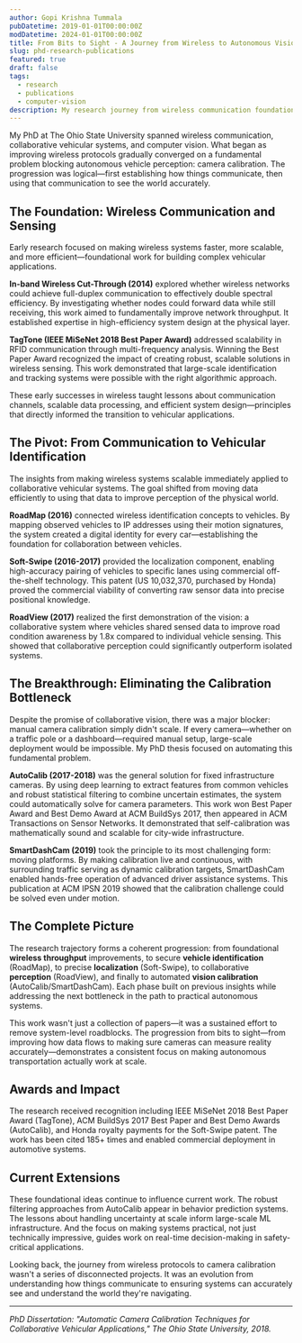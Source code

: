 ```yaml
---
author: Gopi Krishna Tummala
pubDatetime: 2019-01-01T00:00:00Z
modDatetime: 2024-01-01T00:00:00Z
title: From Bits to Sight - A Journey from Wireless to Autonomous Vision
slug: phd-research-publications
featured: true
draft: false
tags:
  - research
  - publications
  - computer-vision
description: My research journey from wireless communication foundations to solving the camera calibration bottleneck that enables autonomous vehicle vision.
---
```


My PhD at The Ohio State University spanned wireless communication, collaborative vehicular systems, and computer vision. What began as improving wireless protocols gradually converged on a fundamental problem blocking autonomous vehicle perception: camera calibration. The progression was logical—first establishing how things communicate, then using that communication to see the world accurately.

## The Foundation: Wireless Communication and Sensing

Early research focused on making wireless systems faster, more scalable, and more efficient—foundational work for building complex vehicular applications.

**In-band Wireless Cut-Through (2014)** explored whether wireless networks could achieve full-duplex communication to effectively double spectral efficiency. By investigating whether nodes could forward data while still receiving, this work aimed to fundamentally improve network throughput. It established expertise in high-efficiency system design at the physical layer.

**TagTone (IEEE MiSeNet 2018 Best Paper Award)** addressed scalability in RFID communication through multi-frequency analysis. Winning the Best Paper Award recognized the impact of creating robust, scalable solutions in wireless sensing. This work demonstrated that large-scale identification and tracking systems were possible with the right algorithmic approach.

These early successes in wireless taught lessons about communication channels, scalable data processing, and efficient system design—principles that directly informed the transition to vehicular applications.

## The Pivot: From Communication to Vehicular Identification

The insights from making wireless systems scalable immediately applied to collaborative vehicular systems. The goal shifted from moving data efficiently to using that data to improve perception of the physical world.

**RoadMap (2016)** connected wireless identification concepts to vehicles. By mapping observed vehicles to IP addresses using their motion signatures, the system created a digital identity for every car—establishing the foundation for collaboration between vehicles.

**Soft-Swipe (2016-2017)** provided the localization component, enabling high-accuracy pairing of vehicles to specific lanes using commercial off-the-shelf technology. This patent (US 10,032,370, purchased by Honda) proved the commercial viability of converting raw sensor data into precise positional knowledge.

**RoadView (2017)** realized the first demonstration of the vision: a collaborative system where vehicles shared sensed data to improve road condition awareness by 1.8x compared to individual vehicle sensing. This showed that collaborative perception could significantly outperform isolated systems.

## The Breakthrough: Eliminating the Calibration Bottleneck

Despite the promise of collaborative vision, there was a major blocker: manual camera calibration simply didn't scale. If every camera—whether on a traffic pole or a dashboard—required manual setup, large-scale deployment would be impossible. My PhD thesis focused on automating this fundamental problem.

**AutoCalib (2017-2018)** was the general solution for fixed infrastructure cameras. By using deep learning to extract features from common vehicles and robust statistical filtering to combine uncertain estimates, the system could automatically solve for camera parameters. This work won Best Paper Award and Best Demo Award at ACM BuildSys 2017, then appeared in ACM Transactions on Sensor Networks. It demonstrated that self-calibration was mathematically sound and scalable for city-wide infrastructure.

**SmartDashCam (2019)** took the principle to its most challenging form: moving platforms. By making calibration live and continuous, with surrounding traffic serving as dynamic calibration targets, SmartDashCam enabled hands-free operation of advanced driver assistance systems. This publication at ACM IPSN 2019 showed that the calibration challenge could be solved even under motion.

## The Complete Picture

The research trajectory forms a coherent progression: from foundational **wireless throughput** improvements, to secure **vehicle identification** (RoadMap), to precise **localization** (Soft-Swipe), to collaborative **perception** (RoadView), and finally to automated **vision calibration** (AutoCalib/SmartDashCam). Each phase built on previous insights while addressing the next bottleneck in the path to practical autonomous systems.

This work wasn't just a collection of papers—it was a sustained effort to remove system-level roadblocks. The progression from bits to sight—from improving how data flows to making sure cameras can measure reality accurately—demonstrates a consistent focus on making autonomous transportation actually work at scale.

## Awards and Impact

The research received recognition including IEEE MiSeNet 2018 Best Paper Award (TagTone), ACM BuildSys 2017 Best Paper and Best Demo Awards (AutoCalib), and Honda royalty payments for the Soft-Swipe patent. The work has been cited 185+ times and enabled commercial deployment in automotive systems.

## Current Extensions

These foundational ideas continue to influence current work. The robust filtering approaches from AutoCalib appear in behavior prediction systems. The lessons about handling uncertainty at scale inform large-scale ML infrastructure. And the focus on making systems practical, not just technically impressive, guides work on real-time decision-making in safety-critical applications.

Looking back, the journey from wireless protocols to camera calibration wasn't a series of disconnected projects. It was an evolution from understanding how things communicate to ensuring systems can accurately see and understand the world they're navigating.

---

*PhD Dissertation: "Automatic Camera Calibration Techniques for Collaborative Vehicular Applications," The Ohio State University, 2018.*
